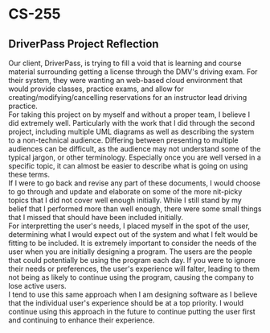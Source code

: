 # CS-255
## DriverPass Project Reflection
Our client, DriverPass, is trying to fill a void that is learning and course material surrounding getting a license through the DMV's driving exam. For their system, they were wanting an web-based cloud environment that would provide classes, practice exams, and allow for creating/modifying/cancelling reservations for an instructor lead driving practice.  
For taking this project on by myself and without a proper team, I believe I did extremely well. Particularly with the work that I did through the second project, including multiple UML diagrams as well as describing the system to a non-technical audience. Differing between presenting to multiple audiences can be difficult, as the audience may not understand some of the typical jargon, or other terminology. Especially once you are well versed in a specific topic, it can almost be easier to describe what is going on using these terms.  
If I were to go back and revise any part of these documents, I would choose to go through and update and elaborate on some of the more nit-picky topics that I did not cover well enough initially. While I still stand by my belief that I performed more than well enough, there were some small things that I missed that should have been included initially.  
For interpretting the user's needs, I placed myself in the spot of the user, determining what I would expect out of the system and what I felt would be fitting to be included. It is extremely important to consider the needs of the user when you are initially designing a program. The users are the people that could potentially be using the program each day. If you were to ignore their needs or preferences, the user's experience will falter, leading to them not being as likely to continue using the program, causing the company to lose active users.  
I tend to use this same approach when I am designing software as I believe that the individual user's experience should be at a top priority. I would continue using this approach in the future to continue putting the user first and continuing to enhance their experience.
